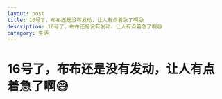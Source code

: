 ```yaml
---
layout: post
title: 16号了，布布还是没有发动，让人有点着急了啊😅
description: 16号了，布布还是没有发动，让人有点着急了啊😅
category: 生活
---
```


# 16号了，布布还是没有发动，让人有点着急了啊😅
